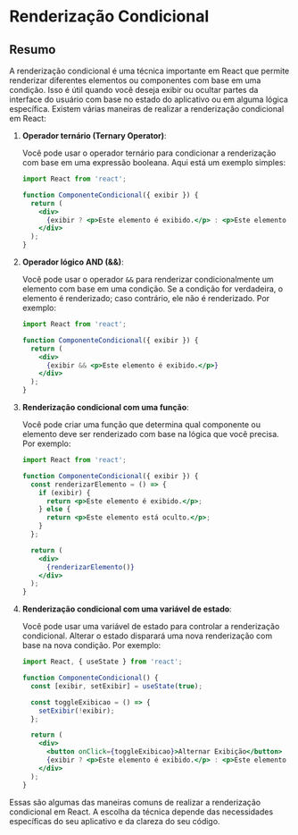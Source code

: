 # Renderização Condicional

## Resumo

A renderização condicional é uma técnica importante em React que permite renderizar diferentes elementos ou componentes com base em uma condição. Isso é útil quando você deseja exibir ou ocultar partes da interface do usuário com base no estado do aplicativo ou em alguma lógica específica. Existem várias maneiras de realizar a renderização condicional em React:

1. **Operador ternário (Ternary Operator)**:
   
   Você pode usar o operador ternário para condicionar a renderização com base em uma expressão booleana. Aqui está um exemplo simples:
   
   ```jsx
   import React from 'react';
   
   function ComponenteCondicional({ exibir }) {
     return (
       <div>
         {exibir ? <p>Este elemento é exibido.</p> : <p>Este elemento está oculto.</p>}
       </div>
     );
   }
   ```

2. **Operador lógico AND (&&)**:
   
   Você pode usar o operador `&&` para renderizar condicionalmente um elemento com base em uma condição. Se a condição for verdadeira, o elemento é renderizado; caso contrário, ele não é renderizado. Por exemplo:
   
   ```jsx
   import React from 'react';
   
   function ComponenteCondicional({ exibir }) {
     return (
       <div>
         {exibir && <p>Este elemento é exibido.</p>}
       </div>
     );
   }
   ```

3. **Renderização condicional com uma função**:
   
   Você pode criar uma função que determina qual componente ou elemento deve ser renderizado com base na lógica que você precisa. Por exemplo:
   
   ```jsx
   import React from 'react';
   
   function ComponenteCondicional({ exibir }) {
     const renderizarElemento = () => {
       if (exibir) {
         return <p>Este elemento é exibido.</p>;
       } else {
         return <p>Este elemento está oculto.</p>;
       }
     };
   
     return (
       <div>
         {renderizarElemento()}
       </div>
     );
   }
   ```

4. **Renderização condicional com uma variável de estado**:
   
   Você pode usar uma variável de estado para controlar a renderização condicional. Alterar o estado disparará uma nova renderização com base na nova condição. Por exemplo:
   
   ```jsx
   import React, { useState } from 'react';
   
   function ComponenteCondicional() {
     const [exibir, setExibir] = useState(true);
   
     const toggleExibicao = () => {
       setExibir(!exibir);
     };
   
     return (
       <div>
         <button onClick={toggleExibicao}>Alternar Exibição</button>
         {exibir ? <p>Este elemento é exibido.</p> : <p>Este elemento está oculto.</p>}
       </div>
     );
   }
   ```

Essas são algumas das maneiras comuns de realizar a renderização condicional em React. A escolha da técnica depende das necessidades específicas do seu aplicativo e da clareza do seu código.


